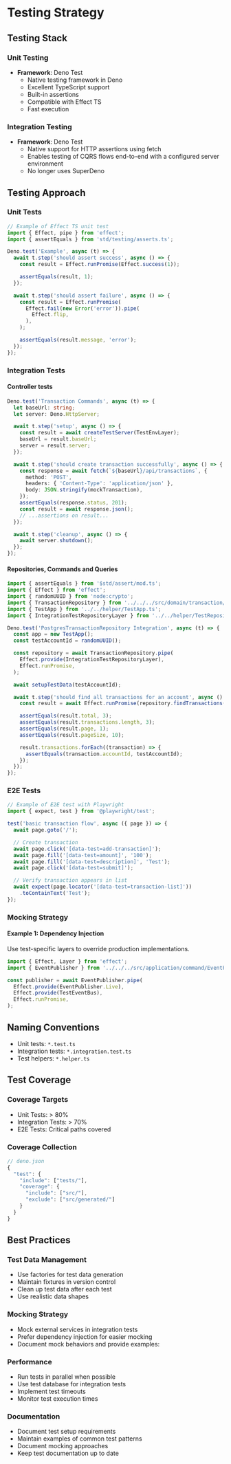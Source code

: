 # Testing Strategy

## Testing Stack

### Unit Testing

- **Framework**: Deno Test
  - Native testing framework in Deno
  - Excellent TypeScript support
  - Built-in assertions
  - Compatible with Effect TS
  - Fast execution

### Integration Testing

- **Framework**: Deno Test
  - Native support for HTTP assertions using fetch
  - Enables testing of CQRS flows end-to-end with a configured server environment
  - No longer uses SuperDeno

## Testing Approach

### Unit Tests

```typescript
// Example of Effect TS unit test
import { Effect, pipe } from 'effect';
import { assertEquals } from 'std/testing/asserts.ts';

Deno.test('Example', async (t) => {
  await t.step('should assert success', async () => {
    const result = Effect.runPromise(Effect.success(1));

    assertEquals(result, 1);
  });

  await t.step('should assert failure', async () => {
    const result = Effect.runPromise(
      Effect.fail(new Error('error')).pipe(
        Effect.flip,
      ),
    );

    assertEquals(result.message, 'error');
  });
});
```

### Integration Tests

#### Controller tests

```typescript
Deno.test('Transaction Commands', async (t) => {
  let baseUrl: string;
  let server: Deno.HttpServer;

  await t.step('setup', async () => {
    const result = await createTestServer(TestEnvLayer);
    baseUrl = result.baseUrl;
    server = result.server;
  });

  await t.step('should create transaction successfully', async () => {
    const response = await fetch(`${baseUrl}/api/transactions`, {
      method: 'POST',
      headers: { 'Content-Type': 'application/json' },
      body: JSON.stringify(mockTransaction),
    });
    assertEquals(response.status, 201);
    const result = await response.json();
    // ...assertions on result...
  });

  await t.step('cleanup', async () => {
    await server.shutdown();
  });
});
```

#### Repositories, Commands and Queries

```typescript
import { assertEquals } from '$std/assert/mod.ts';
import { Effect } from 'effect';
import { randomUUID } from 'node:crypto';
import { TransactionRepository } from '../../../src/domain/transaction/TransactionRepository.ts';
import { TestApp } from '../../helper/TestApp.ts';
import { IntegrationTestRepositoryLayer } from '../../helper/TestRepositoryLayers.ts';

Deno.test('PostgresTransactionRepository Integration', async (t) => {
  const app = new TestApp();
  const testAccountId = randomUUID();

  const repository = await TransactionRepository.pipe(
    Effect.provide(IntegrationTestRepositoryLayer),
    Effect.runPromise,
  );

  await setupTestData(testAccountId);

  await t.step('should find all transactions for an account', async () => {
    const result = await Effect.runPromise(repository.findTransactions({ accountId: testAccountId }));

    assertEquals(result.total, 3);
    assertEquals(result.transactions.length, 3);
    assertEquals(result.page, 1);
    assertEquals(result.pageSize, 10);

    result.transactions.forEach((transaction) => {
      assertEquals(transaction.accountId, testAccountId);
    });
  });
});
```

### E2E Tests

```typescript
// Example of E2E test with Playwright
import { expect, test } from '@playwright/test';

test('basic transaction flow', async ({ page }) => {
  await page.goto('/');

  // Create transaction
  await page.click('[data-test=add-transaction]');
  await page.fill('[data-test=amount]', '100');
  await page.fill('[data-test=description]', 'Test');
  await page.click('[data-test=submit]');

  // Verify transaction appears in list
  await expect(page.locator('[data-test=transaction-list]'))
    .toContainText('Test');
});
```

### Mocking Strategy

#### Example 1: Dependency Injection

Use test-specific layers to override production implementations.

```typescript
import { Effect, Layer } from 'effect';
import { EventPublisher } from '../../../src/application/command/EventPublisher.ts';

const publisher = await EventPublisher.pipe(
  Effect.provide(EventPublisher.Live),
  Effect.provide(TestEventBus),
  Effect.runPromise,
);
```

## Naming Conventions

- Unit tests: `*.test.ts`
- Integration tests: `*.integration.test.ts`
- Test helpers: `*.helper.ts`

## Test Coverage

### Coverage Targets

- Unit Tests: > 80%
- Integration Tests: > 70%
- E2E Tests: Critical paths covered

### Coverage Collection

```typescript
// deno.json
{
  "test": {
    "include": ["tests/"],
    "coverage": {
      "include": ["src/"],
      "exclude": ["src/generated/"]
    }
  }
}
```

## Best Practices

### Test Data Management

- Use factories for test data generation
- Maintain fixtures in version control
- Clean up test data after each test
- Use realistic data shapes

### Mocking Strategy

- Mock external services in integration tests
- Prefer dependency injection for easier mocking
- Document mock behaviors and provide examples:

### Performance

- Run tests in parallel when possible
- Use test database for integration tests
- Implement test timeouts
- Monitor test execution times

### Documentation

- Document test setup requirements
- Maintain examples of common test patterns
- Document mocking approaches
- Keep test documentation up to date
